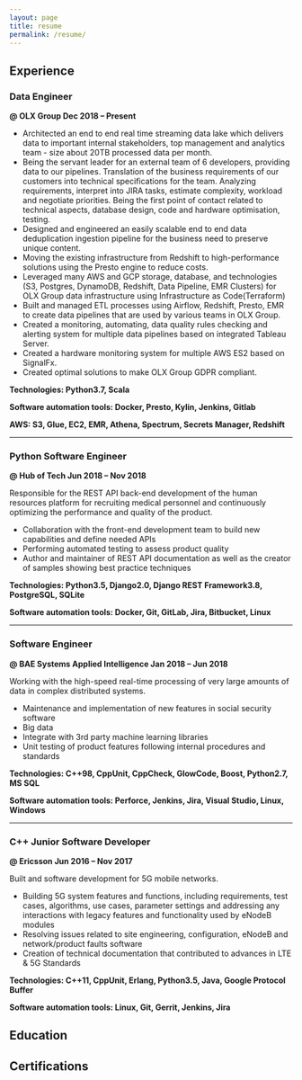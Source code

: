 ```yaml
---
layout: page
title: resume
permalink: /resume/
---
```

## Experience
### Data Engineer 
**@ OLX Group Dec 2018 – Present**
* Architected an end to end real time streaming data lake which delivers data to important internal stakeholders, top management and analytics team - size about 20TB processed data per month.
* Being the servant leader for an external team of 6 developers, providing data to our pipelines. Translation of the business requirements of our customers into technical specifications for the team. Analyzing requirements, interpret into JIRA tasks, estimate complexity, workload and negotiate priorities. Being the first point of contact related to technical aspects, database design, code and hardware optimisation, testing. 
* Designed and engineered an easily scalable end to end data deduplication ingestion pipeline for the business need to preserve unique content.
* Moving the existing infrastructure from Redshift to high-performance solutions using the Presto engine to reduce costs.
* Leveraged many AWS and GCP storage, database, and technologies (S3, Postgres, DynamoDB, Redshift, Data Pipeline, EMR Clusters) for OLX Group data infrastructure using Infrastructure as Code(Terraform)
* Built and managed ETL processes using Airflow, Redshift, Presto, EMR to create data pipelines that are used by various teams in OLX Group.
* Created a monitoring, automating, data quality rules checking and alerting system for multiple data pipelines based on integrated Tableau Server.
* Created a hardware monitoring system for multiple AWS ES2 based on SignalFx.
* Created optimal solutions to make OLX Group GDPR compliant.

**Technologies: Python3.7, Scala**

**Software automation tools: Docker, Presto, Kylin, Jenkins, Gitlab**

**AWS: S3, Glue, EC2, EMR, Athena, Spectrum, Secrets Manager, Redshift**

-----
### Python Software Engineer
**@ Hub of Tech Jun 2018 – Nov 2018**

Responsible for the REST API back-end development of the human resources platform for recruiting medical personnel and continuously optimizing the performance and quality of the product.
* Collaboration with the front-end development team to build new capabilities and define needed APIs
* Performing automated testing to assess product quality
* Author and maintainer of REST API documentation as well as the creator of samples showing best practice techniques

**Technologies: Python3.5, Django2.0, Django REST Framework3.8, PostgreSQL, SQLite**

**Software automation tools: Docker, Git, GitLab, Jira, Bitbucket, Linux**

------
### Software Engineer
**@ BAE Systems Applied Intelligence Jan 2018 – Jun 2018**

Working with the high-speed real-time processing of very large amounts of data in complex distributed systems.
* Maintenance and implementation of new features in social security software
* Big data
* Integrate with 3rd party machine learning libraries
* Unit testing of product features following internal procedures and standards

**Technologies: C++98, CppUnit, CppCheck, GlowCode, Boost, Python2.7, MS SQL**

**Software automation tools: Perforce, Jenkins, Jira, Visual Studio, Linux, Windows**

------
### C++ Junior Software Developer
**@ Ericsson  Jun 2016 – Nov 2017**

Built and software development for 5G mobile networks.
* Building 5G system features and functions, including requirements, test cases, algorithms, use cases, parameter settings and addressing any interactions with legacy features and functionality used by eNodeB modules
* Resolving issues related to site engineering, configuration, eNodeB and network/product faults software
* Creation of technical documentation that contributed to advances in LTE & 5G Standards

**Technologies: C++11, CppUnit, Erlang, Python3.5, Java, Google Protocol Buffer**

**Software automation tools: Linux, Git, Gerrit, Jenkins, Jira**

## Education


## Certifications



